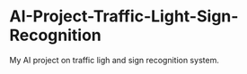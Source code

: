 # AI-Project-Traffic-Light-Sign-Recognition
My AI project on traffic ligh and sign recognition system.
